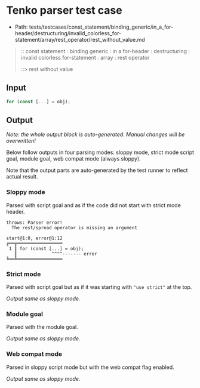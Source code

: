 # Tenko parser test case

- Path: tests/testcases/const_statement/binding_generic/in_a_for-header/destructuring/invalid_colorless_for-statement/array/rest_operator/rest_without_value.md

> :: const statement : binding generic : in a for-header : destructuring : invalid colorless for-statement : array : rest operator
>
> ::> rest without value

## Input

`````js
for (const [...] = obj);
`````

## Output

_Note: the whole output block is auto-generated. Manual changes will be overwritten!_

Below follow outputs in four parsing modes: sloppy mode, strict mode script goal, module goal, web compat mode (always sloppy).

Note that the output parts are auto-generated by the test runner to reflect actual result.

### Sloppy mode

Parsed with script goal and as if the code did not start with strict mode header.

`````
throws: Parser error!
  The rest/spread operator is missing an argument

start@1:0, error@1:12
╔══╦═════════════════
 1 ║ for (const [...] = obj);
   ║             ^^^^------- error
╚══╩═════════════════

`````

### Strict mode

Parsed with script goal but as if it was starting with `"use strict"` at the top.

_Output same as sloppy mode._

### Module goal

Parsed with the module goal.

_Output same as sloppy mode._

### Web compat mode

Parsed in sloppy script mode but with the web compat flag enabled.

_Output same as sloppy mode._

